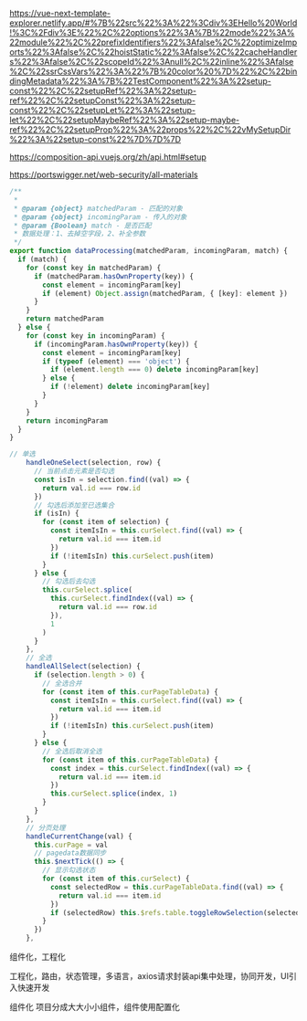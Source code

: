 https://vue-next-template-explorer.netlify.app/#%7B%22src%22%3A%22%3Cdiv%3EHello%20World!%3C%2Fdiv%3E%22%2C%22options%22%3A%7B%22mode%22%3A%22module%22%2C%22prefixIdentifiers%22%3Afalse%2C%22optimizeImports%22%3Afalse%2C%22hoistStatic%22%3Afalse%2C%22cacheHandlers%22%3Afalse%2C%22scopeId%22%3Anull%2C%22inline%22%3Afalse%2C%22ssrCssVars%22%3A%22%7B%20color%20%7D%22%2C%22bindingMetadata%22%3A%7B%22TestComponent%22%3A%22setup-const%22%2C%22setupRef%22%3A%22setup-ref%22%2C%22setupConst%22%3A%22setup-const%22%2C%22setupLet%22%3A%22setup-let%22%2C%22setupMaybeRef%22%3A%22setup-maybe-ref%22%2C%22setupProp%22%3A%22props%22%2C%22vMySetupDir%22%3A%22setup-const%22%7D%7D%7D

https://composition-api.vuejs.org/zh/api.html#setup

https://portswigger.net/web-security/all-materials

```js
/**
 *
 * @param {object} matchedParam - 匹配的对象
 * @param {object} incomingParam - 传入的对象
 * @param {Boolean} match - 是否匹配
 * 数据处理：1、去掉空字段，2、补全参数
 */
export function dataProcessing(matchedParam, incomingParam, match) {
  if (match) {
    for (const key in matchedParam) {
      if (matchedParam.hasOwnProperty(key)) {
        const element = incomingParam[key]
        if (element) Object.assign(matchedParam, { [key]: element })
      }
    }
    return matchedParam
  } else {
    for (const key in incomingParam) {
      if (incomingParam.hasOwnProperty(key)) {
        const element = incomingParam[key]
        if (typeof (element) === 'object') {
          if (element.length === 0) delete incomingParam[key]
        } else {
          if (!element) delete incomingParam[key]
        }
      }
    }
    return incomingParam
  }
}
```


```js
// 单选
    handleOneSelect(selection, row) {
      // 当前点击元素是否勾选
      const isIn = selection.find((val) => {
        return val.id === row.id
      })
      // 勾选后添加至已选集合
      if (isIn) {
        for (const item of selection) {
          const itemIsIn = this.curSelect.find((val) => {
            return val.id === item.id
          })
          if (!itemIsIn) this.curSelect.push(item)
        }
      } else {
        // 勾选后去勾选
        this.curSelect.splice(
          this.curSelect.findIndex((val) => {
            return val.id === row.id
          }),
          1
        )
      }
    },
    // 全选
    handleAllSelect(selection) {
      if (selection.length > 0) {
        // 全选合并
        for (const item of this.curPageTableData) {
          const itemIsIn = this.curSelect.find((val) => {
            return val.id === item.id
          })
          if (!itemIsIn) this.curSelect.push(item)
        }
      } else {
        // 全选后取消全选
        for (const item of this.curPageTableData) {
          const index = this.curSelect.findIndex((val) => {
            return val.id === item.id
          })
          this.curSelect.splice(index, 1)
        }
      }
    },
    // 分页处理
    handleCurrentChange(val) {
      this.curPage = val
      // pagedata数据同步
      this.$nextTick(() => {
        // 显示勾选状态
        for (const item of this.curSelect) {
          const selectedRow = this.curPageTableData.find((val) => {
            return val.id === item.id
          })
          if (selectedRow) this.$refs.table.toggleRowSelection(selectedRow, true)
        }
      })
    },
```

组件化，工程化

工程化，路由，状态管理，多语言，axios请求封装api集中处理，协同开发，UI引入快速开发

组件化 项目分成大大小小组件，组件使用配置化

